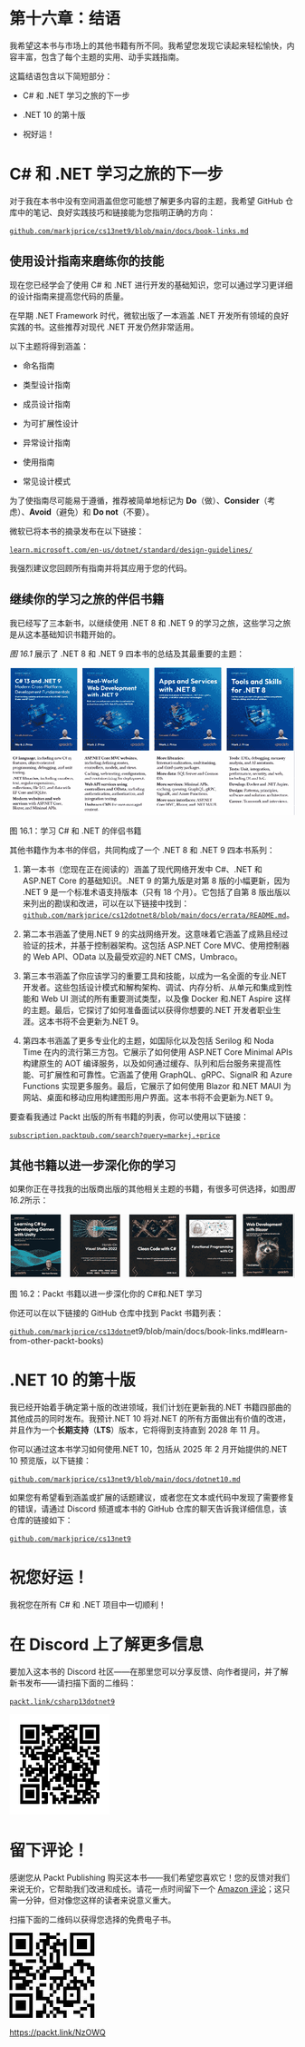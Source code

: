 # 第十六章：结语

我希望这本书与市场上的其他书籍有所不同。我希望您发现它读起来轻松愉快，内容丰富，包含了每个主题的实用、动手实践指南。

这篇结语包含以下简短部分：

+   C# 和 .NET 学习之旅的下一步

+   .NET 10 的第十版

+   祝好运！

# C# 和 .NET 学习之旅的下一步

对于我在本书中没有空间涵盖但您可能想了解更多内容的主题，我希望 GitHub 仓库中的笔记、良好实践技巧和链接能为您指明正确的方向：

[`github.com/markjprice/cs13net9/blob/main/docs/book-links.md`](https://github.com/markjprice/cs13net9/blob/main/docs/book-links.md)

## 使用设计指南来磨练你的技能

现在您已经学会了使用 C# 和 .NET 进行开发的基础知识，您可以通过学习更详细的设计指南来提高您代码的质量。

在早期 .NET Framework 时代，微软出版了一本涵盖 .NET 开发所有领域的良好实践的书。这些推荐对现代 .NET 开发仍然非常适用。

以下主题将得到涵盖：

+   命名指南

+   类型设计指南

+   成员设计指南

+   为可扩展性设计

+   异常设计指南

+   使用指南

+   常见设计模式

为了使指南尽可能易于遵循，推荐被简单地标记为 **Do**（做）、**Consider**（考虑）、**Avoid**（避免）和 **Do not**（不要）。

微软已将本书的摘录发布在以下链接：

[`learn.microsoft.com/en-us/dotnet/standard/design-guidelines/`](https://learn.microsoft.com/en-us/dotnet/standard/design-guidelines/)

我强烈建议您回顾所有指南并将其应用于您的代码。

## 继续你的学习之旅的伴侣书籍

我已经写了三本新书，以继续使用 .NET 8 和 .NET 9 的学习之旅，这些学习之旅是从这本基础知识书籍开始的。

*图 16.1* 展示了 .NET 8 和 .NET 9 四本书的总结及其最重要的主题：

![](img/B22322_16_Epilogue_01.png)

图 16.1：学习 C# 和 .NET 的伴侣书籍

其他书籍作为本书的伴侣，共同构成了一个 .NET 8 和 .NET 9 四本书系列：

1.  第一本书（您现在正在阅读的）涵盖了现代网络开发中 C#、.NET 和 ASP.NET Core 的基础知识。.NET 9 的第九版是对第 8 版的小幅更新，因为 .NET 9 是一个标准术语支持版本（只有 18 个月）。它包括了自第 8 版出版以来列出的勘误和改进，可以在以下链接中找到：[`github.com/markjprice/cs12dotnet8/blob/main/docs/errata/README.md`](https://github.com/markjprice/cs12dotnet8/blob/main/docs/errata/README.md)。

1.  第二本书涵盖了使用.NET 9 的实战网络开发。这意味着它涵盖了成熟且经过验证的技术，并基于控制器架构。这包括 ASP.NET Core MVC、使用控制器的 Web API、OData 以及最受欢迎的.NET CMS，Umbraco。

1.  第三本书涵盖了你应该学习的重要工具和技能，以成为一名全面的专业.NET 开发者。这些包括设计模式和解构架构、调试、内存分析、从单元和集成到性能和 Web UI 测试的所有重要测试类型，以及像 Docker 和.NET Aspire 这样的主题。最后，它探讨了如何准备面试以获得你想要的.NET 开发者职业生涯。这本书将不会更新为.NET 9。

1.  第四本书涵盖了更多专业化的主题，如国际化以及包括 Serilog 和 Noda Time 在内的流行第三方包。它展示了如何使用 ASP.NET Core Minimal APIs 构建原生的 AOT 编译服务，以及如何通过缓存、队列和后台服务来提高性能、可扩展性和可靠性。它涵盖了使用 GraphQL、gRPC、SignalR 和 Azure Functions 实现更多服务。最后，它展示了如何使用 Blazor 和.NET MAUI 为网站、桌面和移动应用构建图形用户界面。这本书将不会更新为.NET 9。

要查看我通过 Packt 出版的所有书籍的列表，你可以使用以下链接：

[`subscription.packtpub.com/search?query=mark+j.+price`](https://subscription.packtpub.com/search?query=mark+j.+price)

## 其他书籍以进一步深化你的学习

如果你正在寻找我的出版商出版的其他相关主题的书籍，有很多可供选择，如图*图 16.2*所示：

![](img/B22322_16_Epilogue_02.png)

图 16.2：Packt 书籍以进一步深化你的 C#和.NET 学习

你还可以在以下链接的 GitHub 仓库中找到 Packt 书籍列表：

[`github.com/markjprice/cs13dotn`](https://github.com/markjprice/cs13dotn)et9/blob/main/docs/book-links.md#learn-from-other-packt-books)

# .NET 10 的第十版

我已经开始着手确定第十版的改进领域，我们计划在更新我的.NET 书籍四部曲的其他成员的同时发布。我预计.NET 10 将对.NET 的所有方面做出有价值的改进，并且作为一个**长期支持**（**LTS**）版本，它将得到支持直到 2028 年 11 月。

你可以通过这本书学习如何使用.NET 10，包括从 2025 年 2 月开始提供的.NET 10 预览版，以下链接：

[`github.com/markjprice/cs13net9/blob/main/docs/dotnet10.md`](https://github.com/markjprice/cs13net9/blob/main/docs/dotnet10.md)

如果您有希望看到涵盖或扩展的话题建议，或者您在文本或代码中发现了需要修复的错误，请通过 Discord 频道或本书的 GitHub 仓库的聊天告诉我详细信息，该仓库的链接如下：

[`github.com/markjprice/cs13net9`](https://github.com/markjprice/cs13net9)

# 祝您好运！

我祝您在所有 C# 和 .NET 项目中一切顺利！

# 在 Discord 上了解更多信息

要加入这本书的 Discord 社区——在那里您可以分享反馈、向作者提问，并了解新书发布——请扫描下面的二维码：

[`packt.link/csharp13dotnet9`](https://packt.link/csharp13dotnet9)

![](img/QR_Code281224304227278796.png)

# 留下评论！

感谢您从 Packt Publishing 购买这本书——我们希望您喜欢它！您的反馈对我们来说无价，它帮助我们改进和成长。请花一点时间留下一个 [Amazon 评论](https://packt.link/r/1835881238)；这只需一分钟，但对像您这样的读者来说意义重大。

扫描下面的二维码以获得您选择的免费电子书。

![一个带有黑色方块的二维码  自动生成的描述](img/review1.png)

https://packt.link/NzOWQ
